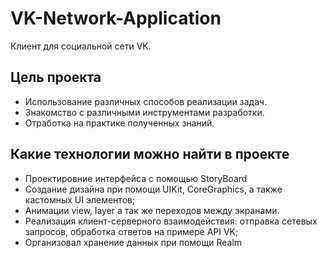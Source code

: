 # VK-Network-Application
Клиент для социальной сети VK.

## Цель проекта 
- Использование различных способов реализации задач. 
- Знакомство с различными инструментами разработки.
- Отработка на практике полученных знаний. 

## Какие технологии можно найти в проекте 
- Проектировние интерфейса с помощью StoryBoard
- Создание дизайна при помощи UIKit, CoreGraphics, а также кастомных UI элементов;
- Анимации view, layer а так же переходов между экранами. 
- Реализация клиент-серверного взаимодействия: отправка сетевых запросов, обработка ответов на примере API VK;
- Организовал хранение данных при помощи Realm


  
